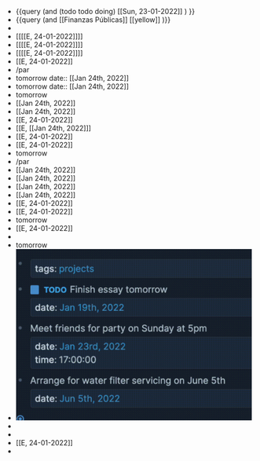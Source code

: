 - {{query (and (todo todo doing) [[Sun, 23-01-2022]] ) }}
- {{query (and [[Finanzas Públicas]] [[yellow]] )}}
-
- [[[[E, 24-01-2022]]]]
- [[[[E, 24-01-2022]]]]
- [[[[E, 24-01-2022]]]]
- [[E, 24-01-2022]]
- /par
- tomorrow
  date:: [[Jan 24th, 2022]]
- tomorrow
  date:: [[Jan 24th, 2022]]
- tomorrow
- [[Jan 24th, 2022]]
- [[Jan 24th, 2022]]
- [[E, 24-01-2022]]
- [[E, [[Jan 24th, 2022]]]
- [[E, 24-01-2022]]
- [[E, 24-01-2022]]
- tomorrow
- /par
- [[Jan 24th, 2022]]
- [[Jan 24th, 2022]]
- [[Jan 24th, 2022]]
- [[Jan 24th, 2022]]
- [[E, 24-01-2022]]
- [[E, 24-01-2022]]
- tomorrow
- [[E, 24-01-2022]]
-
- tomorrow
- ![image.png](../assets/image_1642943904681_0.png)
-
-
- [[E, 24-01-2022]]
-